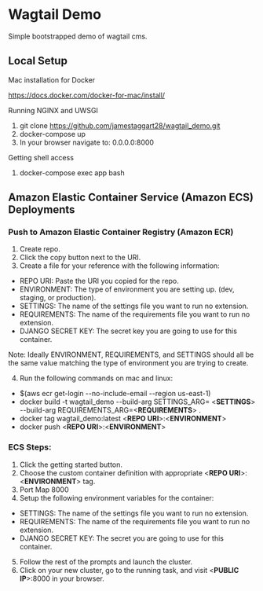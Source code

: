 # Wagtail Demo

Simple bootstrapped demo of wagtail cms.

## Local Setup

Mac installation for Docker

https://docs.docker.com/docker-for-mac/install/

Running NGINX and UWSGI
1. git clone https://github.com/jamestaggart28/wagtail_demo.git
2. docker-compose up
3. In your browser navigate to: 0.0.0.0:8000

Getting shell access
1. docker-compose exec app bash

## Amazon Elastic Container Service (Amazon ECS) Deployments

### Push to Amazon Elastic Container Registry (Amazon ECR)

1. Create repo.
2. Click the copy button next to the URI.
3. Create a file for your reference with the following information:
- REPO URI: Paste the URI you copied for the repo.
- ENVIRONMENT: The type of environment you are setting up. (dev, staging, or production).
- SETTINGS: The name of the settings file you want to run no extension.
- REQUIREMENTS: The name of the requirements file you want to run no extension.
- DJANGO SECRET KEY: The secret key you are going to use for this container.

Note: Ideally ENVIRONMENT, REQUIREMENTS, and SETTINGS should all be the same value matching the type of environment you are trying to create. 

4. Run the following commands on mac and linux:
 - $(aws ecr get-login --no-include-email --region us-east-1)
 - docker build -t wagtail_demo --build-arg SETTINGS_ARG= <__SETTINGS__> --build-arg REQUIREMENTS_ARG=<__REQUIREMENTS__> .
 - docker tag wagtail_demo:latest <__REPO URI__>:<__ENVIRONMENT__>
 - docker push <__REPO URI__>:<__ENVIRONMENT__>

### ECS Steps:

1. Click the getting started button.
2. Choose the custom container definition with appropriate <__REPO URI__>:<__ENVIRONMENT__> tag.
3. Port Map 8000
4. Setup the following environment variables for the container:
- SETTINGS: The name of the settings file you want to run no extension.
- REQUIREMENTS: The name of the requirements file you want to run no extension.
- DJANGO SECRET KEY: The secret you are going to use for this container.
5. Follow the rest of the prompts and launch the cluster.
6. Click on your new cluster, go to the running task, and visit <__PUBLIC IP__>:8000 in your browser.
